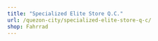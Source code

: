 ```yaml
---
title: "Specialized Elite Store Q.C."
url: /quezon-city/specialized-elite-store-q-c/
shop: Fahrrad
---
```

